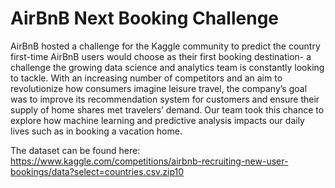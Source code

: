# AirBnB Next Booking Challenge

AirBnB hosted a challenge for the Kaggle community to predict the country first-time AirBnB users
would choose as their first booking destination- a challenge the growing data science and analytics team
is constantly looking to tackle. With an increasing number of competitors and an aim to revolutionize
how consumers imagine leisure travel, the company’s goal was to improve its recommendation system
for customers and ensure their supply of home shares met travelers’ demand. Our team took this
chance to explore how machine learning and predictive analysis impacts our daily lives such as in
booking a vacation home.

The dataset can be found here: https://www.kaggle.com/competitions/airbnb-recruiting-new-user-bookings/data?select=countries.csv.zip10
